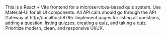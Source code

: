 <!-- Use this file to provide workspace-specific custom instructions to Copilot. For more details, visit https://code.visualstudio.com/docs/copilot/copilot-customization#_use-a-githubcopilotinstructionsmd-file -->

This is a React + Vite frontend for a microservices-based quiz system. Use Material-UI for all UI components. All API calls should go through the API Gateway at http://localhost:8765. Implement pages for listing all questions, adding a question, listing quizzes, creating a quiz, and taking a quiz. Prioritize modern, clean, and responsive UI/UX.
